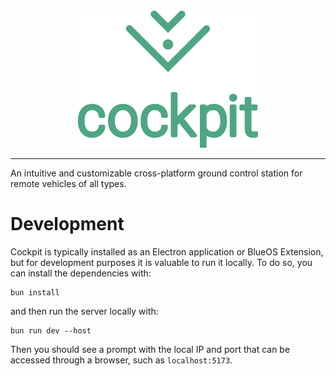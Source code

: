 <div align="center">
  <img src="./public/images/cockpit-banner.png"><br>
</div>

------------------------

An intuitive and customizable cross-platform ground control station for remote vehicles of all types.

# Development

Cockpit is typically installed as an Electron application or BlueOS Extension, but for development purposes it is valuable to run it locally. To do so, you can install the dependencies with:

```
bun install
```

and then run the server locally with:

```
bun run dev --host
```

Then you should see a prompt with the local IP and port that can be accessed through a browser, such as `localhost:5173`.